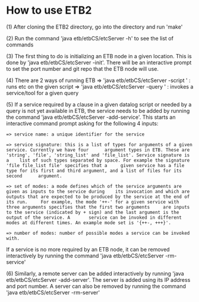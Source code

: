 # How to use ETB2

(1) After cloning the ETB2 directory, go into the directory and run 'make'

(2) Run the command 'java etb/etbCS/etcServer -h' to see the list of commands

(3) The first thing to do is initializing an ETB node in a given location. This is done by 'java etb/etbCS/etcServer -init'. There will be an interactive prompt to set the port number and git repo that the ETB node will use. 

(4) There are 2 ways of running ETB
	=> 'java etb/etbCS/etcServer -script <path-to-some-datalog-script>' : runs etc on the given script
	=> 'java etb/etbCS/etcServer -query <query>' : invokes a service/tool for a given query

(5) If a service required by a clause in a given datalog script or needed by a query is not yet available in ETB, the service needs to be added by running the command 'java etb/etbCS/etcServer -add-service'. This starts an interactive command prompt asking for the following 4 inputs:
	
	=> service name: a unique identifier for the service 

	=> service signature: this is a list of types for arguments of a given service. Currently we have four  	argument types in ETB. These are 'string', 'file', 'string_list' and 'file_list'. Service signature is a 	list of such types separated by space. For example the signature 'file file_list file' specifies that a 	given service has a file type for its first and third argument, and a list of files for its second 		argument. 

 	=> set of modes: a mode defines which of the service arguments are given as inputs to the service during 	its invocation and which are outputs that are expected to be produced by the service at the end of its run. 	For example, the mode '++-' for a given service with three arguments specifies that the first two arguments 	are inputs to the service (indicated by + sign) and the last argument is the output of the service. A 		service can be invoked in different modes at different times. An example mode set is '{++-, +++}'. 

	=> number of modes: number of possible modes a service can be invoked with. 

If a service is no more required by an ETB node, it can be removed interactively by running the command 'java etb/etbCS/etcServer -rm-service'

(6) Similarly, a remote server can be added interactively by running 'java etb/etbCS/etcServer -add-server'. The server is added using its IP address and port number. A server can also be removed by running the command 'java etb/etbCS/etcServer -rm-server'
